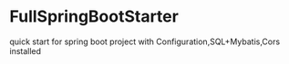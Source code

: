 # FullSpringBootStarter
quick start for spring boot project with Configuration,SQL+Mybatis,Cors installed
